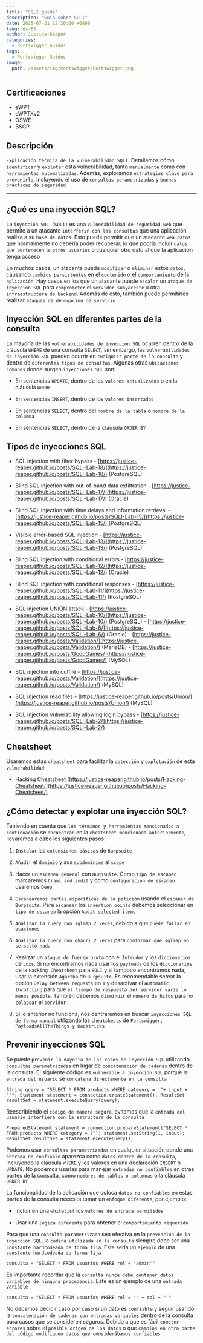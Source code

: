 ```yaml
---
title: "SQLI guide"
description: "Guía sobre SQLI"
date: 2025-07-21 12:30:00 +0800
lang: es-ES
author: Justice-Reaper
categories:
  - Portswigger Guides
tags:
  - Portswigger Guides 
image:
  path: /assets/img/Portswigger/Portswigger.png
---
```


## Certificaciones

- eWPT
- eWPTXv2
- OSWE
- BSCP
  
## Descripción

`Explicación técnica de la vulnerabilidad SQLI`. Detallamos cómo `identificar` y `explotar` esta vulnerabilidad, tanto `manualmente` como con `herramientas automatizadas`. Además, exploramos `estrategias clave para prevenirla`, incluyendo el uso de `consultas parametrizadas` y `buenas prácticas de seguridad`

---

## ¿Qué es una inyección SQL?

La `inyección SQL (SQLi)` es una `vulnerabilidad de seguridad web` que permite a un atacante `interferir con las consultas` que una aplicación realiza a su `base de datos`. Esto puede permitir que un atacante `vea datos` que normalmente no debería poder recuperar, lo que podría incluir `datos que pertenecen a otros usuarios` o cualquier otro dato al que la aplicación tenga acceso

En muchos casos, un atacante puede `modificar` o `eliminar` estos `datos`, causando `cambios persistentes` en el `contenido` o el `comportamiento` de la `aplicación`. Hay casos en los que un atacante puede `escalar` un `ataque de inyección SQL` para `comprometer` el `servidor subyacente` u otra `infraestructura de backend`. Además de esto, también puede permitirles realizar `ataques de denegación de servicio`

## Inyección SQL en diferentes partes de la consulta

La mayoría de las `vulnerabilidades de inyección SQL` ocurren dentro de la cláusula `WHERE` de una consulta `SELECT`, sin embargo, las `vulnerabilidades de inyección SQL` pueden ocurrir en `cualquier parte de la consulta` y dentro de `diferentes tipos de consultas`. Algunas otras `ubicaciones comunes` donde surgen `inyecciones SQL` son:

- En sentencias `UPDATE`, dentro de los `valores actualizados` o en la cláusula `WHERE`
  
- En sentencias `INSERT`, dentro de los `valores insertados`
  
- En sentencias `SELECT`, dentro del `nombre de la tabla` o `nombre de la columna`
  
- En sentencias `SELECT`, dentro de la cláusula `ORDER BY`

## Tipos de inyecciones SQL

- SQL injection with filter bypass - [https://justice-reaper.github.io/posts/SQLI-Lab-18/](https://justice-reaper.github.io/posts/SQLI-Lab-18/) (PostgreSQL)

- Blind SQL injection with out-of-band data exfiltration - [https://justice-reaper.github.io/posts/SQLI-Lab-17/](https://justice-reaper.github.io/posts/SQLI-Lab-17/) (Oracle)

- Blind SQL injection with time delays and information retrieval - [https://justice-reaper.github.io/posts/SQLI-Lab-15/](https://justice-reaper.github.io/posts/SQLI-Lab-15/) (PostgreSQL)

- Visible error-based SQL injection - [https://justice-reaper.github.io/posts/SQLI-Lab-13/](https://justice-reaper.github.io/posts/SQLI-Lab-13/) (PostgreSQL)

- Blind SQL injection with conditional errors - [https://justice-reaper.github.io/posts/SQLI-Lab-12/](https://justice-reaper.github.io/posts/SQLI-Lab-12/) (Oracle)

- Blind SQL injection with conditional responses - [https://justice-reaper.github.io/posts/SQLI-Lab-11/](https://justice-reaper.github.io/posts/SQLI-Lab-11/) (PostgreSQL)

- SQL injection UNION attack - [https://justice-reaper.github.io/posts/SQLI-Lab-10/](https://justice-reaper.github.io/posts/SQLI-Lab-10/) (PostgreSQL) - [https://justice-reaper.github.io/posts/SQLI-Lab-6/](https://justice-reaper.github.io/posts/SQLI-Lab-6/) (Oracle) - [https://justice-reaper.github.io/posts/Validation/](https://justice-reaper.github.io/posts/Validation/) (MariaDB) - [https://justice-reaper.github.io/posts/GoodGames/](https://justice-reaper.github.io/posts/GoodGames/) (MySQL)

- SQL injection into outfile - [https://justice-reaper.github.io/posts/Validation/](https://justice-reaper.github.io/posts/Validation/) (MySQL)

- SQL injection read files - [https://justice-reaper.github.io/posts/Union/](https://justice-reaper.github.io/posts/Union/) (MySQL)

- SQL injection vulnerability allowing login bypass - [https://justice-reaper.github.io/posts/SQLI-Lab-2/](https://justice-reaper.github.io/posts/SQLI-Lab-2/)

## Cheatsheet

Usaremos estas `cheatsheet` para facilitar la `detección` y `explotación` de esta `vulnerabilidad`:

- Hacking Cheatsheet [https://justice-reaper.github.io/posts/Hacking-Cheatsheet/](https://justice-reaper.github.io/posts/Hacking-Cheatsheet/)

## ¿Cómo detectar y explotar una inyección SQL?

Teniendo en cuenta que `los términos y herramientas mencionados a continuación` se `encuentran` en la `cheatsheet mencionada anteriormente`, llevaremos a cabo los siguientes pasos:

1. `Instalar` las `extensiones básicas` de `Burpsuite`

2. `Añadir` el `dominio` y sus `subdominios` al `scope`

3. Hacer un `escaneo general` con `Burpsuite`. Como `tipo de escaneo` marcaremos `Crawl and audit` y como `configuración de escaneo` usaremos `Deep`

4. `Escanearemos partes específicas de la petición` usando el `escáner de Burpsuite`. Para `escanear` los `insertion points` debemos seleccionar en `tipo de escaneo` la opción `Audit selected items`

4. `Analizar la query con sqlmap 2 veces`, debido a que `puede fallar en ocasiones `

5. `Analizar la query con ghauri 2 veces` para `confirmar que sqlmap no se saltó nada`

6. Realizar un `ataque de fuerza bruta` con el `Intruder` y los `diccionarios` de `Loxs`. Si no encontramos nada usar los `payloads` de los `diccionarios` de la `Hacking Cheatsheet` para `SQLI` y si tampoco encontramos nada, usar la extensión `Agartha` de `Burpsuite`. Es recomendable setear la opción `Delay between requests` en `1` y desactivar el `Automatic throttling` para que `el tiempo de respuesta del servidor varíe lo menos posible`. También debemos `disminuir` el `número de hilos` para `no colapsar` el `servidor`

7. Si lo anterior no funciona, nos centraremos en buscar `inyecciones SQL de forma manual` utilizando las `cheatsheets` de `Portswigger, PayloadsAllTheThings y Hacktricks`

## Prevenir inyecciones SQL

Se puede `prevenir la mayoría de los casos de inyección SQL` utilizando `consultas parametrizadas` en lugar de `concatenación de cadenas` dentro de la consulta. El siguiente código es `vulnerable a inyección SQL` porque la `entrada del usuario` se `concatena directamente en la consulta`

```
String query = "SELECT * FROM products WHERE category = '"+ input + "'"; Statement statement = connection.createStatement(); ResultSet resultSet = statement.executeQuery(query);
```

Reescribiendo el `código de manera segura`, evitamos que la `entrada del usuario interfiera con la estructura de la consulta`

```
PreparedStatement statement = connection.prepareStatement("SELECT * FROM products WHERE category = ?"); statement.setString(1, input); ResultSet resultSet = statement.executeQuery();
```

Podemos usar `consultas parametrizadas` en cualquier situación donde una `entrada no confiable` aparezca como `datos dentro de la consulta`, incluyendo la cláusula `WHERE` y los valores en una declaración `INSERT` o `UPDATE`. No podemos usarlas para manejar `entradas no confiables` en otras partes de la consulta, como `nombres de tablas o columnas` o la cláusula `ORDER BY`

La funcionalidad de la aplicación que coloca `datos no confiables` en estas partes de la consulta necesita tomar un `enfoque diferente`, por ejemplo:

- Incluir en una `whitelist` los `valores de entrada permitidos`
  
- Usar una `lógica diferente` para obtener el `comportamiento requerido`

Para que una `consulta parametrizada` sea efectiva en la `prevención de la inyección SQL`, la `cadena utilizada en la consulta` siempre debe ser una `constante hardcodeada de forma fija`. Este sería un `ejemplo` de una `constante hardcodeada de forma fija`

```
consulta = "SELECT * FROM usuarios WHERE rol = 'admin'"
```

Es importante recordar que la `consulta nunca debe contener datos variables de ninguna procedencia`. Este es un ejemplo de una `entrada variable`

```
consulta = "SELECT * FROM usuarios WHERE rol = '" + rol + "'"
```

No debemos decidir caso por caso si un dato es `confiable` y seguir usando la `concatenación de cadenas con entradas variables` dentro de la consulta para casos que se consideren seguros. Debido a que es fácil `cometer errores` sobre el `posible origen de los datos` o que `cambios en otra parte del código modifiquen datos que considerábamos confiables`
